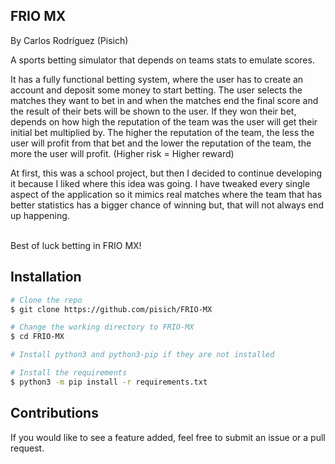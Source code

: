 ## FRIO MX
By Carlos Rodríguez (Pisich)

A sports betting simulator that depends on teams stats to emulate scores.

It has a fully functional betting system, where the user has to create an account and deposit some money to start betting. The user selects the matches they want to bet in and when the matches end the final score and the result of their bets will be shown to the user. If they won their bet, depends on how high the reputation of the team was the user will get their initial bet multiplied by. The higher the reputation of the team, the less the user will profit from that bet and the lower the reputation of the team, the more the user will profit. (Higher risk = Higher reward)

At first, this was a school project, but then I decided to continue developing it because I liked where this idea was going. I have tweaked every single aspect of the application so it mimics real matches where the team that has better statistics has a bigger chance of winning but, that will not always end up happening.

</br>Best of luck betting in FRIO MX!
## Installation

```bash
# Clone the repo
$ git clone https://github.com/pisich/FRIO-MX

# Change the working directory to FRIO-MX
$ cd FRIO-MX

# Install python3 and python3-pip if they are not installed

# Install the requirements
$ python3 -m pip install -r requirements.txt
```

## Contributions
If you would like to see a feature added, feel free to submit an issue or a pull request.
